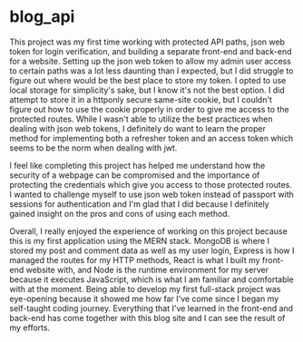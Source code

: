 # blog_api

This project was my first time working with protected API paths, json web token for login verification, and building a separate front-end and back-end for a website. Setting up the json web token to allow my admin user access to certain paths was a lot less daunting than I expected, but I did struggle to figure out where would be the best place to store my token. I opted to use local storage for simplicity's sake, but I know it's not the best option. I did attempt to store it in a httponly secure same-site cookie, but I couldn't figure out how to use the cookie properly in order to give me access to the protected routes. While I wasn't able to utilize the best practices when dealing with json web tokens, I definitely do want to learn the proper method for implementing both a refresher token and an access token which seems to be the norm when dealing with jwt.

I feel like completing this project has helped me understand how the security of a webpage can be compromised and the importance of protecting the credentials which give you access to those protected routes. I wanted to challenge myself to use json web token instead of passport with sessions for authentication and I'm glad that I did because I definitely gained insight on the pros and cons of using each method.

Overall, I really enjoyed the experience of working on this project because this is my first application using the MERN stack. MongoDB is where I stored my post and comment data as well as my user login, Express is how I managed the routes for my HTTP methods, React is what I built my front-end website with, and Node is the runtime environment for my server because it executes JavaScript, which is what I am familiar and comfortable with at the moment. Being able to develop my first full-stack project was eye-opening because it showed me how far I've come since I began my self-taught coding journey. Everything that I've learned in the front-end and back-end has come together with this blog site and I can see the result of my efforts.